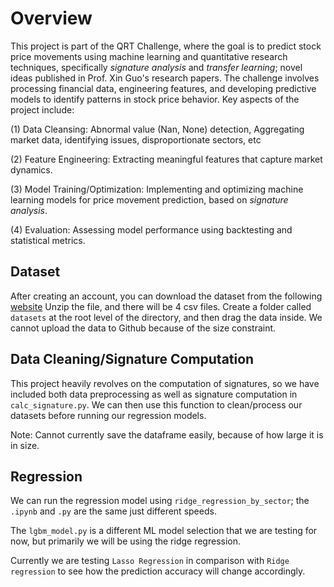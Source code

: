 # Overview

This project is part of the QRT Challenge, where the goal is to predict stock price movements using machine learning and quantitative research techniques, specifically *signature analysis* and *transfer learning*; novel ideas published in Prof. Xin Guo's research papers.
The challenge involves processing financial data, engineering features, and developing predictive models to identify patterns in stock price behavior.
Key aspects of the project include:

(1) Data Cleansing: Abnormal value (Nan, None) detection, Aggregating market data, identifying issues, disproportionate sectors, etc

(2) Feature Engineering: Extracting meaningful features that capture market dynamics.

(3) Model Training/Optimization: Implementing and optimizing machine learning models for price movement prediction, based on *signature analysis*.

(4) Evaluation: Assessing model performance using backtesting and statistical metrics.

## Dataset

After creating an account, you can download the dataset from the following [website](https://challengedata.ens.fr/challenges/143)
Unzip the file, and there will be 4 csv files.
Create a folder called `datasets` at the root level of the directory, and then drag the data inside. We cannot upload the data to Github because of the size constraint.

## Data Cleaning/Signature Computation

This project heavily revolves on the computation of signatures, so we have included both data preprocessing as well as signature computation in `calc_signature.py`. We can then use this function to clean/process our datasets before running our regression models.

Note: Cannot currently save the dataframe easily, because of how large it is in size.

## Regression

We can run the regression model using `ridge_regression_by_sector`; the `.ipynb` and `.py` are the same just different speeds.

The `lgbm_model.py` is a different ML model selection that we are testing for now, but primarily we will be using the ridge regression.

Currently we are testing `Lasso Regression` in comparison with `Ridge regression` to see how the prediction accuracy will change accordingly.  